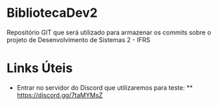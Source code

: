 # BibliotecaDev2

Repositório GIT que será utilizado para armazenar os commits sobre o projeto de Desenvolvimento de Sistemas 2 - IFRS

# Links Úteis

* Entrar no servidor do Discord que utilizaremos para teste:
** https://discord.gg/7taMYMsZ